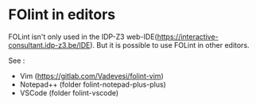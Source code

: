 # FOlint in editors

FOLint isn't only used in the IDP-Z3 web-IDE(https://interactive-consultant.idp-z3.be/IDE). 
But it is possible to use FOLint in other editors.

See :
* Vim (https://gitlab.com/Vadevesi/folint-vim)
* Notepad++ (folder folint-notepad-plus-plus)
* VSCode (folder folint-vscode)
